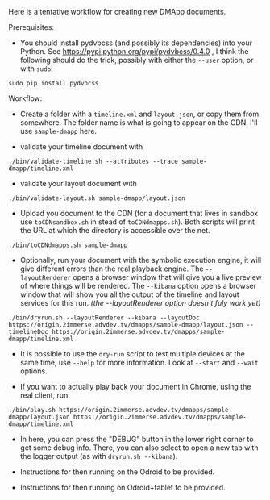Here is a tentative workflow for creating new DMApp documents.

Prerequisites:

- You should install pydvbcss (and possibly its dependencies) into your Python.
  See https://pypi.python.org/pypi/pydvbcss/0.4.0 , I think the following should do the trick, possibly with either the
  `--user` option, or with `sudo`:
  
```
sudo pip install pydvbcss
```

Workflow:

- Create a folder with a `timeline.xml` and `layout.json`, or copy them from somewhere.
  The folder name is what is going to appear on the CDN. I'll use `sample-dmapp` here.

- validate your timeline document with

```
./bin/validate-timeline.sh --attributes --trace sample-dmapp/timeline.xml
```

- validate your layout document with

```
./bin/validate-layout.sh sample-dmapp/layout.json
```

- Upload you document to the CDN (for a document that lives in sandbox use `toCDNsandbox.sh`
  in stead of `toCDNdmapps.sh`). Both scripts will print the URL at which the
  directory is accessible over the net.
  
```
./bin/toCDNdmapps.sh sample-dmapp
```

- Optionally, run your document with the symbolic execution engine, it will give
  different errors than the real playback engine. The `--layoutRenderer` opens a browser
  window that will give you a live preview of where things will be rendered.
  The `--kibana` option opens a browser window that will show you all the output of the timeline and
  layout services for this run. *(the --layoutRenderer option doesn't fuly work yet)*
  
```
./bin/dryrun.sh --layoutRenderer --kibana --layoutDoc https://origin.2immerse.advdev.tv/dmapps/sample-dmapp/layout.json --timelineDoc https://origin.2immerse.advdev.tv/dmapps/sample-dmapp/timeline.xml

```

- It is possible to use the `dry-run` script to test multiple devices at the same time,
  use `--help` for more information. Look at `--start` and `--wait` options.

- If you want to actually play back your document in Chrome, using the real client, run:

```
./bin/play.sh https://origin.2immerse.advdev.tv/dmapps/sample-dmapp/layout.json https://origin.2immerse.advdev.tv/dmapps/sample-dmapp/timeline.xml
```

- In here, you can press the "DEBUG" button in the lower right corner to get some debug info. There, you can
  also select to open a new tab with the logger output (as with `dryrun.sh --kibana`). 
  
- Instructions for then running on the Odroid to be provided.

- Instructions for then running on Odroid+tablet to be provided.
